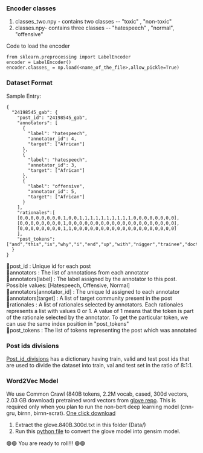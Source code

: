 ### Encoder classes

1. classes_two.npy -  contains two classes -- "toxic" , "non-toxic"
2. classes.npy-  contains three classes -- "hatespeech" , "normal", "offensive"

Code to load the encoder
~~~
from sklearn.preprocessing import LabelEncoder
encoder = LabelEncoder()
encoder.classes_ = np.load(<name_of_the_file>,allow_pickle=True)
~~~

### Dataset Format ###

Sample Entry:
~~~
{
  "24198545_gab": {
    "post_id": "24198545_gab",
    "annotators": [
      {
        "label": "hatespeech",
        "annotator_id": 4,
        "target": ["African"]
      },
      {
        "label": "hatespeech",
        "annotator_id": 3,
        "target": ["African"]
      },
      {
        "label": "offensive",
        "annotator_id": 5,
        "target": ["African"]
      }
    ],
    "rationales":[
    [0,0,0,0,0,0,0,0,1,0,0,1,1,1,1,1,1,1,1,1,1,0,0,0,0,0,0,0,0],
    [0,0,0,0,0,0,0,0,1,0,0,0,0,0,0,0,0,0,0,0,0,0,0,0,0,0,0,0,0],
    [0,0,0,0,0,0,0,0,1,1,0,0,0,0,0,0,0,0,0,0,0,0,0,0,0,0,0,0,0]
    ],
    "post_tokens": ["and","this","is","why","i","end","up","with","nigger","trainee","doctors","who","can","not","speak","properly","lack","basic","knowledge","of","biology","it","truly","scary","if","the","public","only","knew"]
  }
}
~~~

:small_blue_diamond:post_id : Unique id for each post<br/>
:small_blue_diamond:annotators : The list of annotations from each annotator<br/>
:small_blue_diamond:annotators[label] : The label assigned by the annotator to this post. Possible values: [Hatespeech, Offensive, Normal]<br/>
:small_blue_diamond:annotators[annotator_id] : The unique Id assigned to each annotator<br/>
:small_blue_diamond:annotators[target] : A list of target community present in the post<br/>
:small_blue_diamond:rationales : A list of rationales selected by annotators. Each rationales represents a list with values 0 or 1. A value of 1 means that the token is part of the rationale selected by the annotator. To get the particular token, we can use the same index position in "post_tokens"<br/>
:small_blue_diamond:post_tokens : The list of tokens representing the post which was annotated<br/>


### Post ids divisions
[Post_id_divisions](https://github.com/punyajoy/HateXplain/blob/master/Data/post_id_divisions.json) has a dictionary having train, valid and test post ids that are used to divide the dataset into train, val and test set in the ratio of 8:1:1.

### Word2Vec Model 
We use Common Crawl (840B tokens, 2.2M vocab, cased, 300d vectors, 2.03 GB download) pretrained word vectors from [glove repo](https://nlp.stanford.edu/projects/glove/). This is required only when you plan to run the non-bert deep learning model (cnn-gru, birnn, birnn-scrat). [One click download](http://nlp.stanford.edu/data/glove.840B.300d.zip)

1. Extract the glove.840B.300d.txt in this folder (Data/)
2. Run this [python file](https://github.com/punyajoy/HateXplain/blob/master/convert_to_word2vec.py) to convert the glove model into gensim model.

 :green_circle::green_circle: You are ready to roll!!! :green_circle::green_circle:




